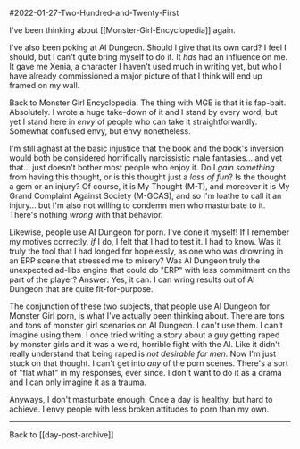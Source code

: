 #2022-01-27-Two-Hundred-and-Twenty-First

I've been thinking about [[Monster-Girl-Encyclopedia]] again.

I've also been poking at AI Dungeon.  Should I give that its own card?  I feel I should, but I can't quite bring myself to do it.  It *has* had an influence on me.  It gave me Xenia, a character I haven't used much in writing yet, but who I have already commissioned a major picture of that I think will end up framed on my wall.

Back to Monster Girl Encyclopedia.  The thing with MGE is that it is fap-bait.  Absolutely.  I wrote a huge take-down of it and I stand by every word, but yet I stand here in *envy* of people who can take it straightforwardly.  Somewhat confused envy, but envy nonetheless.

I'm still aghast at the basic injustice that the book and the book's inversion would both be considered horrifically narcissistic male fantasies... and yet that... just doesn't bother most people who enjoy it.  Do I *gain something* from having this thought, or is this thought just a *loss of fun*?  Is the thought a gem or an injury?  Of course, it is My Thought (M-T), and moreover it is My Grand Complaint Against Society (M-GCAS), and so I'm loathe to call it an injury... but I'm also not willing to condemn men who masturbate to it.  There's nothing *wrong* with that behavior.

Likewise, people use AI Dungeon for porn.  I've done it myself!  If I remember my motives correctly, *if* I do, I felt that I had to test it.  I had to know.  Was it truly the tool that I had longed for hopelessly, as one who was drowning in an ERP scene that stressed me to misery?  Was AI Dungeon truly the unexpected ad-libs engine that could do "ERP" with less commitment on the part of the player?  Answer:  Yes, it can.  I can wring results out of AI Dungeon that are quite fit-for-purpose.

The conjunction of these two subjects, that people use AI Dungeon for Monster Girl porn, is what I've actually been thinking about.  There are tons and tons of monster girl scenarios on AI Dungeon.  I can't use them.  I can't imagine using them.  I once tried writing a story about a guy getting raped by monster girls and it was a weird, horrible fight with the AI.  Like it didn't really understand that being raped is *not desirable for men*.  Now I'm just stuck on that thought.  I can't get into *any* of the porn scenes.  There's a sort of "flat what" in my responses, ever since.  I don't want to do it as a drama and I can only imagine it as a trauma.

Anyways, I don't masturbate enough.  Once a day is healthy, but hard to achieve.  I envy people with less broken attitudes to porn than my own.

---
Back to [[day-post-archive]]